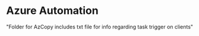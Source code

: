 # Azure Automation

"Folder for AzCopy includes txt file for info regarding task trigger on clients"
